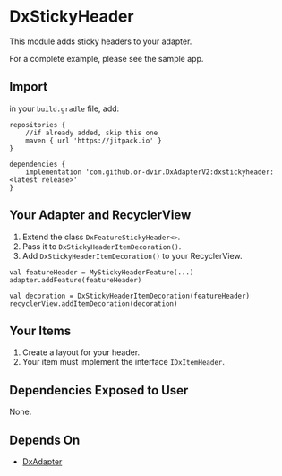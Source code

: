 # DxStickyHeader
This module adds sticky headers to your  adapter.

For a complete example, please see the sample app.

## Import
in your `build.gradle` file, add:

```
repositories {
    //if already added, skip this one
    maven { url 'https://jitpack.io' }
}

dependencies {
    implementation 'com.github.or-dvir.DxAdapterV2:dxstickyheader:<latest release>'
}
```

## Your Adapter and RecyclerView
1. Extend the class `DxFeatureStickyHeader<>`.
2. Pass it to `DxStickyHeaderItemDecoration()`.
3. Add `DxStickyHeaderItemDecoration()` to your RecyclerView.

```
val featureHeader = MyStickyHeaderFeature(...)
adapter.addFeature(featureHeader)

val decoration = DxStickyHeaderItemDecoration(featureHeader)
recyclerView.addItemDecoration(decoration)
```

## Your Items
1. Create a layout for your header.
2. Your item must implement the interface `IDxItemHeader`.

## Dependencies Exposed to User
None.

## Depends On
* [DxAdapter](https://github.com/or-dvir/DxAdapterV2/tree/master/dxadapter)
